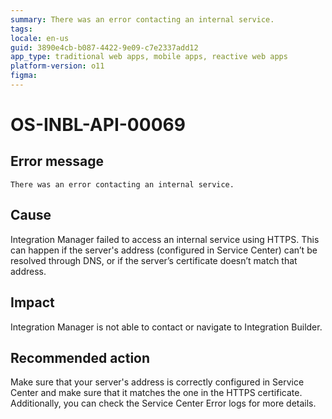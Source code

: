 ```yaml
---
summary: There was an error contacting an internal service.
tags:
locale: en-us
guid: 3890e4cb-b087-4422-9e09-c7e2337add12
app_type: traditional web apps, mobile apps, reactive web apps
platform-version: o11
figma:
---
```


# OS-INBL-API-00069

## Error message

`There was an error contacting an internal service.`

## Cause

Integration Manager failed to access an internal service using HTTPS.
This can happen if the server's address (configured in Service Center) can’t be resolved through DNS, or if the server’s certificate doesn’t match that address. 

## Impact

Integration Manager is not able to contact or navigate to Integration Builder.

## Recommended action

Make sure that your server's address is correctly configured in Service Center and make sure that it matches the one in the HTTPS certificate.
Additionally, you can check the Service Center Error logs for more details.
